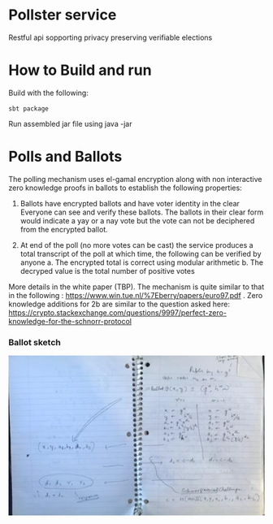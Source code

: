 
# Pollster service

Restful api sopporting privacy preserving verifiable
elections

# How to Build and run

Build with the following:

    sbt package

Run assembled jar file using java -jar 

# Polls and Ballots
The polling mechanism uses el-gamal encryption along with non interactive
zero knowledge proofs in ballots to establish the following properties:

1. Ballots have encrypted ballots and have voter identity in the clear  Everyone can see
and verify these ballots.  The ballots in their clear form would indicate a yay or a nay vote
but the vote can not be deciphered from the encrypted ballot. 

2. At end of the poll (no more votes can be cast) the service produces a total transcript of the
poll at which time, the following can be verified by anyone
   a. The encrypted total is correct using modular arithmetic
   b. The decryped value is the total number of positive votes

More details in the white paper (TBP).  The mechanism is quite similar to that in the following
: https://www.win.tue.nl/%7Eberry/papers/euro97.pdf . Zero knowledge additions for 2b are similar
to the question asked here: https://crypto.stackexchange.com/questions/9997/perfect-zero-knowledge-for-the-schnorr-protocol

### Ballot sketch
![](./docs/ballot-spec.png "Ballot")
